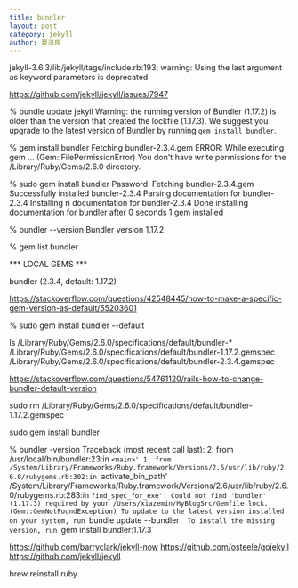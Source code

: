 ```yaml
---
title: bundler
layout: post
category: jekyll
author: 夏泽民
---
```

jekyll-3.6.3/lib/jekyll/tags/include.rb:193: warning: Using the last argument as keyword parameters is deprecated

https://github.com/jekyll/jekyll/issues/7947
<!-- more -->

 % bundle update jekyll
Warning: the running version of Bundler (1.17.2) is older than the version that created the lockfile (1.17.3). We suggest you upgrade to the latest version of Bundler by running `gem install bundler`.

 % gem install bundler
Fetching bundler-2.3.4.gem
ERROR:  While executing gem ... (Gem::FilePermissionError)
    You don't have write permissions for the /Library/Ruby/Gems/2.6.0 directory.
    
 % sudo gem install bundler
Password:
Fetching bundler-2.3.4.gem
Successfully installed bundler-2.3.4
Parsing documentation for bundler-2.3.4
Installing ri documentation for bundler-2.3.4
Done installing documentation for bundler after 0 seconds
1 gem installed

 % bundler --version
Bundler version 1.17.2

 % gem list bundler

*** LOCAL GEMS ***

bundler (2.3.4, default: 1.17.2)

https://stackoverflow.com/questions/42548445/how-to-make-a-specific-gem-version-as-default/55203601

 % sudo gem install bundler --default
 
 ls  /Library/Ruby/Gems/2.6.0/specifications/default/bundler-*
/Library/Ruby/Gems/2.6.0/specifications/default/bundler-1.17.2.gemspec	/Library/Ruby/Gems/2.6.0/specifications/default/bundler-2.3.4.gemspec


https://stackoverflow.com/questions/54761120/rails-how-to-change-bundler-default-version

sudo rm /Library/Ruby/Gems/2.6.0/specifications/default/bundler-1.17.2.gemspec
 
sudo gem install bundler

 % bundler -version
Traceback (most recent call last):
	2: from /usr/local/bin/bundler:23:in `<main>'
	1: from /System/Library/Frameworks/Ruby.framework/Versions/2.6/usr/lib/ruby/2.6.0/rubygems.rb:302:in `activate_bin_path'
/System/Library/Frameworks/Ruby.framework/Versions/2.6/usr/lib/ruby/2.6.0/rubygems.rb:283:in `find_spec_for_exe': Could not find 'bundler' (1.17.3) required by your /Users/xiazemin/MyBlogSrc/Gemfile.lock. (Gem::GemNotFoundException)
To update to the latest version installed on your system, run `bundle update --bundler`.
To install the missing version, run `gem install bundler:1.17.3`

https://github.com/barryclark/jekyll-now
https://github.com/osteele/gojekyll
https://github.com/jekyll/jekyll

brew reinstall ruby
